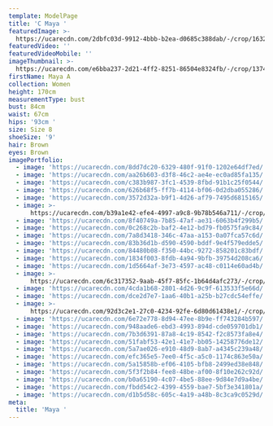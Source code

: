 ```yaml
---
template: ModelPage
title: 'C Maya '
featuredImage: >-
  https://ucarecdn.com/2dbfc03d-9912-4bbb-b2ea-d0685c388dab/-/crop/1632x1059/0,398/-/preview/
featuredVideo: ''
featuredVideoMobile: ''
imageThumbnail: >-
  https://ucarecdn.com/e6bba237-2d21-4ff2-8251-86504e8324fb/-/crop/1374x2020/89,81/-/preview/
firstName: Maya A
collection: Women
height: 170cm
measurementType: bust
bust: 84cm
waist: 67cm
hips: '93cm '
size: Size 8
shoeSize: '9'
hair: Brown
eyes: Brown
imagePortfolio:
  - image: 'https://ucarecdn.com/8dd7dc20-6329-480f-91f0-1202e64df7ed/'
  - image: 'https://ucarecdn.com/aa26b603-d3f8-46c2-ae4e-ec0ad85fa135/'
  - image: 'https://ucarecdn.com/c383b987-3fc1-4539-8fbd-91b1c25f0544/'
  - image: 'https://ucarecdn.com/626b68f5-ff7b-4114-bf06-0d2dba055286/'
  - image: 'https://ucarecdn.com/3572d32a-b9f1-4d26-af79-7495d6815165/'
  - image: >-
      https://ucarecdn.com/b39a1e42-efe4-4997-a9c8-9b78b546a711/-/crop/1547x2196/39,26/-/preview/
  - image: 'https://ucarecdn.com/8f40749a-7b85-47af-ae31-6063b4f299b5/'
  - image: 'https://ucarecdn.com/0c268c2b-baf2-4e12-bd79-fb0575fa9c84/'
  - image: 'https://ucarecdn.com/7a8d3418-346c-47aa-a153-0a07fca57c6d/'
  - image: 'https://ucarecdn.com/83b36d1b-d590-4590-bddf-9e4f579edde5/'
  - image: 'https://ucarecdn.com/84480b08-f350-44bc-9272-858201c83bdf/'
  - image: 'https://ucarecdn.com/1834f003-8fdb-4a94-9bfb-39754d208ca6/'
  - image: 'https://ucarecdn.com/1d5664af-3e73-4597-ac48-c0114e60ad4b/'
  - image: >-
      https://ucarecdn.com/6c317352-9aab-45f7-85fc-1b64d4afc273/-/crop/1002x1214/81,0/-/preview/
  - image: 'https://ucarecdn.com/4cda1b68-2801-4d26-9c9f-613533f5e66d/'
  - image: 'https://ucarecdn.com/dce2d7e7-1aa6-40b1-a25b-b27cdc54effe/'
  - image: >-
      https://ucarecdn.com/92d3c2e1-27c0-4234-92fe-6d80d61438e1/-/crop/1218x1917/236,0/-/preview/
  - image: 'https://ucarecdn.com/6e72e778-8d94-47ee-8b9e-ff743284b597/'
  - image: 'https://ucarecdn.com/948aade6-ebd3-4993-894d-cde059701db1/'
  - image: 'https://ucarecdn.com/7b3d6391-87a8-4c19-8542-f2c8573fa8e4/'
  - image: 'https://ucarecdn.com/51fabf53-42e1-41e7-bb05-14258776de12/'
  - image: 'https://ucarecdn.com/5a7ae026-e910-48d9-8ab7-a4345c239a48/'
  - image: 'https://ucarecdn.com/efc365e5-7ee0-4f5c-a5c0-1174c863e50a/'
  - image: 'https://ucarecdn.com/5a15858b-ef06-4105-bfb8-2499ed38e848/'
  - image: 'https://ucarecdn.com/5f3f2b84-fee8-48be-af00-8f10e262c92d/'
  - image: 'https://ucarecdn.com/b0a65190-4c07-4be5-88ee-9d84e7d9a4be/'
  - image: 'https://ucarecdn.com/fbdd54c2-4399-4559-bae7-5bf3e341801a/'
  - image: 'https://ucarecdn.com/d1b5d58c-605c-4a19-a48b-8c3ca9c0529d/'
meta:
  title: 'Maya '
---
```


